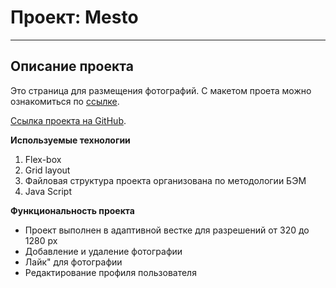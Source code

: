 # Проект: Mesto
------
## Описание проекта

Это страница для размещения фотографий. С макетом проета можно ознакомиться по [ссылке](https://www.figma.com/file/2cn9N9jSkmxD84oJik7xL7/JavaScript.-Sprint-4?node-id=0%3A1).

[Ссылка проекта на GitHub](https://ev-kos.github.io/mesto-project/index.html).

**Используемые технологии**

1. Flex-box
2. Grid layout
3. Файловая структура проекта организована по методологии БЭМ
4. Java Script

**Функциональность проекта**

* Проект выполнен в адаптивной вестке для разрешений от 320 до 1280 px
* Добавление и удаление фотографии
* Лайк" для фотографии
* Редактирование профиля пользователя
